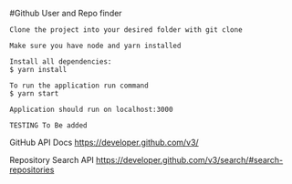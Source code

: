#Github User and Repo finder



    Clone the project into your desired folder with git clone

    Make sure you have node and yarn installed

    Install all dependencies:
    $ yarn install

    To run the application run command
    $ yarn start

    Application should run on localhost:3000

    TESTING To Be added


GitHub API Docs
https://developer.github.com/v3/

Repository Search API
https://developer.github.com/v3/search/#search-repositories
